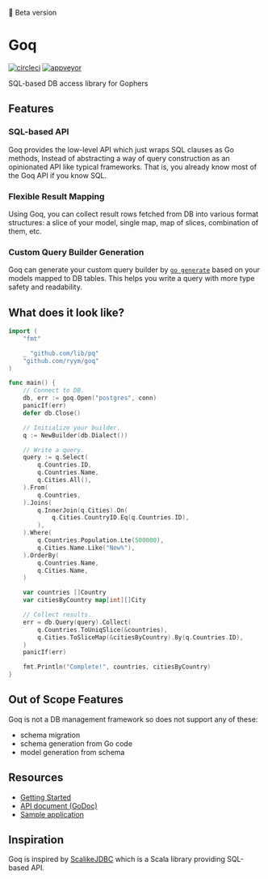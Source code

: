 🌱 Beta version

# Goq  

[![circleci](https://circleci.com/gh/ryym/goq.svg?style=svg)](https://circleci.com/gh/ryym/goq)
[![appveyor](https://ci.appveyor.com/api/projects/status/5yf0rg3n810cnkih?svg=true)](https://ci.appveyor.com/project/ryym/goq)

SQL-based DB access library for Gophers

## Features

### SQL-based API

Goq provides the low-level API which just wraps SQL clauses as Go methods,
Instead of abstracting a way of query construction as an opinionated API like typical frameworks.
That is, you already know most of the Goq API if you know SQL.

### Flexible Result Mapping

Using Goq, you can collect result rows fetched from DB into various format structures:
a slice of your model, single map, map of slices, combination of them, etc.

### Custom Query Builder Generation

Goq can generate your custom query builder by [`go generate`](https://blog.golang.org/generate)
based on your models mapped to DB tables.
This helps you write a query with more type safety and readability.

## What does it look like?

```go
import (
    "fmt"

    _ "github.com/lib/pq"
    "github.com/ryym/goq"
)

func main() {
    // Connect to DB.
    db, err := goq.Open("postgres", conn)
    panicIf(err)
    defer db.Close()

    // Initialize your builder.
    q := NewBuilder(db.Dialect())

    // Write a query.
    query := q.Select(
        q.Countries.ID,
        q.Countries.Name,
        q.Cities.All(),
    ).From(
        q.Countries,
    ).Joins(
        q.InnerJoin(q.Cities).On(
            q.Cities.CountryID.Eq(q.Countries.ID),
        ),
    ).Where(
        q.Countries.Population.Lte(500000),
        q.Cities.Name.Like("New%"),
    ).OrderBy(
        q.Countries.Name,
        q.Cities.Name,
    )

    var countries []Country
    var citiesByCountry map[int][]City

    // Collect results.
    err = db.Query(query).Collect(
        q.Countries.ToUniqSlice(&countries),
        q.Cities.ToSliceMap(&citiesByCountry).By(q.Countries.ID),
    )
    panicIf(err)

    fmt.Println("Complete!", countries, citiesByCountry)
}
```

## Out of Scope Features

Goq is not a DB management framework so does not support any of these:

- schema migration
- schema generation from Go code
- model generation from schema

## Resources

- [Getting Started](https://github.com/ryym/goq/wiki/Getting-Started)
- [API document (GoDoc)](https://godoc.org/github.com/ryym/goq)
- [Sample application](https://github.com/ryym/goq-bookmark)

## Inspiration

Goq is inspired by [ScalikeJDBC](http://scalikejdbc.org/)
which is a Scala library providing SQL-based API.
